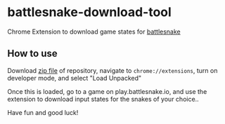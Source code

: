 # battlesnake-download-tool
Chrome Extension to download game states for [battlesnake](https://play.battlesnake.io)

## How to use

Download [zip file](https://github.com/cbinners/battlesnake-download-tool/archive/master.zip) of repository, navigate to `chrome://extensions`, turn on developer mode, and select "Load Unpacked"

Once this is loaded, go to a game on play.battlesnake.io, and use the extension to download input states for the snakes of your choice..

Have fun and good luck!
